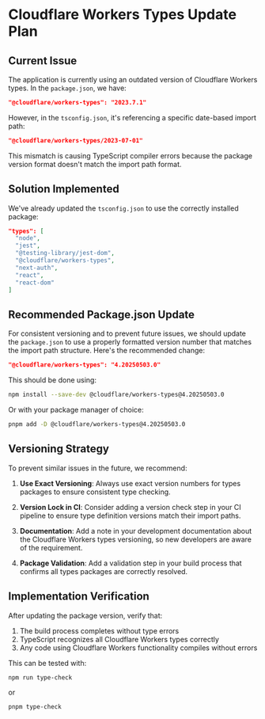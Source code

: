 # Cloudflare Workers Types Update Plan

## Current Issue

The application is currently using an outdated version of Cloudflare Workers types. In the `package.json`, we have:

```json
"@cloudflare/workers-types": "2023.7.1"
```

However, in the `tsconfig.json`, it's referencing a specific date-based import path:

```json
"@cloudflare/workers-types/2023-07-01"
```

This mismatch is causing TypeScript compiler errors because the package version format doesn't match the import path format.

## Solution Implemented

We've already updated the `tsconfig.json` to use the correctly installed package:

```json
"types": [
  "node",
  "jest", 
  "@testing-library/jest-dom",
  "@cloudflare/workers-types",
  "next-auth",
  "react",
  "react-dom"
]
```

## Recommended Package.json Update

For consistent versioning and to prevent future issues, we should update the `package.json` to use a properly formatted version number that matches the import path structure. Here's the recommended change:

```json
"@cloudflare/workers-types": "4.20250503.0"
```

This should be done using:

```bash
npm install --save-dev @cloudflare/workers-types@4.20250503.0
```

Or with your package manager of choice:

```bash
pnpm add -D @cloudflare/workers-types@4.20250503.0
```

## Versioning Strategy

To prevent similar issues in the future, we recommend:

1. **Use Exact Versioning**: Always use exact version numbers for types packages to ensure consistent type checking.

2. **Version Lock in CI**: Consider adding a version check step in your CI pipeline to ensure type definition versions match their import paths.

3. **Documentation**: Add a note in your development documentation about the Cloudflare Workers types versioning, so new developers are aware of the requirement.

4. **Package Validation**: Add a validation step in your build process that confirms all types packages are correctly resolved.

## Implementation Verification

After updating the package version, verify that:

1. The build process completes without type errors
2. TypeScript recognizes all Cloudflare Workers types correctly
3. Any code using Cloudflare Workers functionality compiles without errors

This can be tested with:

```bash
npm run type-check
```

or

```bash
pnpm type-check
```